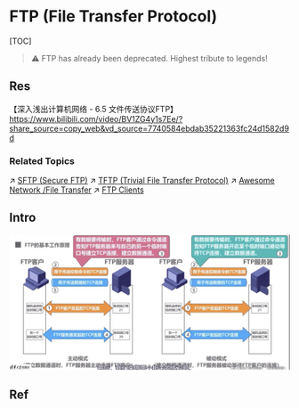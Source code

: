 # FTP (File Transfer Protocol)

[TOC]



> ⚠ FTP has already been deprecated.
> Highest tribute to legends!



## Res
【深入浅出计算机网络 - 6.5 文件传送协议FTP】 https://www.bilibili.com/video/BV1ZG4y1s7Ee/?share_source=copy_web&vd_source=7740584ebdab35221363fc24d1582d9d


### Related Topics
↗ [SFTP (Secure FTP)](../../../../../../CyberSecurity/Network%20Security/🏇%20Network%20Security%20Basics%20&%20Protocols/📱%20Application%20Layer%20Security%20Protocols/SSH%20(Secure%20SHell)/SSH%20Protocols/SFTP%20(Secure%20FTP).md)
↗ [TFTP (Trivial File Transfer Protocol)](TFTP%20(Trivial%20File%20Transfer%20Protocol).md)
↗ [Awesome Network /File Transfer](../../../../../🥷🏼%20Operating%20System%20(Engineering%20Part)/🪪%20Open%20Source%20(Free%20Software)%20Spirits%20&%20Software%20License/📌%20Awesome%20Open%20Source%20CLI%20Software/Awesome%20Network.md#File%20Transfer)
↗ [FTP Clients](../../../../../🥷🏼%20Operating%20System%20(Engineering%20Part)/🐚%20Shell%20&%20Terminals%20(Console)/Terminal%20Emulators/Remote%20Terminal%20&%20Other%20Communications%20Programs/FTP%20Clients/FTP%20Clients.md)



## Intro
![](../../../../../../../Assets/Pics/Screenshot%202023-04-01%20at%205.38.47%20PM.png)



## Ref

